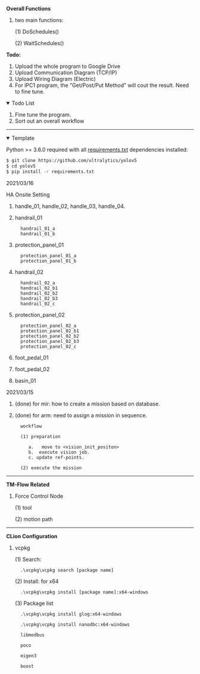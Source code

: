 **Overall Functions**

1. two main functions: 
   
    (1) DoSchedules()

    (2) WaitSchedules()

**Todo:** 
1. Upload the whole program to Google Drive
2. Upload Communication Diagram (TCP/IP)
3. Upload Wiring Diagram (Electric)
4. For IPC1 program, the "Get/Post/Put Method" will cout the result. Need to fine tune.

<details open>
<summary>Todo List</summary>

1. Fine tune the program.
2. Sort out an overall workflow


</details>


***

<details open>
<summary>Template</summary>

Python >= 3.6.0 required with all [requirements.txt](https://github.com/ultralytics/yolov5/blob/master/requirements.txt) dependencies installed:
<!-- $ sudo apt update && apt install -y libgl1-mesa-glx libsm6 libxext6 libxrender-dev -->
```bash
$ git clone https://github.com/ultralytics/yolov5
$ cd yolov5
$ pip install -r requirements.txt
```
</details>

2021/03/16

HA Onsite Setting

1. handle_01, handle_02, handle_03, handle_04.

2. handrail_01
         
         handrail_01_a
         handrail_01_b
   
3. protection_panel_01
      
         protection_panel_01_a
         protection_panel_01_b

4. handrail_02
   
         handrail_02_a
         handrail_02_b1
         handrail_02_b2
         handrail_02_b3
         handrail_02_c
   
5. protection_panel_02

         protection_panel_02_a
         protection_panel_02_b1
         protection_panel_02_b2
         protection_panel_02_b3
         protection_panel_02_c

6. foot_pedal_01

7. foot_pedal_02

8. basin_01

2021/03/15

1. (done) for mir: how to create a mission based on database.

2. (done) for arm: need to assign a mission in sequence.

         workflow

         (1) preparation
   
            a.   move to <vision_init_positon>
            b.  execute vision job. 
            c. update ref-points.
   
         (2) execute the mission


***
**TM-Flow Related**

1. Force Control Node

   (1) tool

   (2) motion path

***
**CLion Configuration**

1. vcpkg

   (1) Search:
   
         .\vcpkg\vcpkg search [package name]

   (2) Install: for x64

         .\vcpkg\vcpkg install [package name]:x64-windows
   
   (3) Package list

         .\vcpkg\vcpkg install glog:x64-windows

         .\vcpkg\vcpkg install nanodbc:x64-windows

         libmodbus

         poco

         eigen3

         boost

